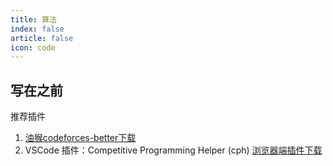 ```yaml
---
title: 算法
index: false
article: false
icon: code
---
```


## 写在之前

推荐插件

1. [油猴codeforces-better下载](https://greasyfork.org/zh-CN/scripts/465777-codeforces-better)
2. VSCode 插件：Competitive Programming Helper (cph) [浏览器端插件下载](https://github.com/jmerle/competitive-companion#readme)

<Catalog />

